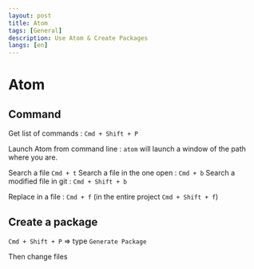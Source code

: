 ```yaml
---
layout: post
title: Atom
tags: [General]
description: Use Atom & Create Packages
langs: [en]
---
```


Atom
====

Command
-------

Get list of commands : `Cmd + Shift + P`

Launch Atom from command line : `atom` will launch a window of the path
where you are.

Search a file `Cmd + t`
Search a file in the one open : `Cmd + b`
Search a modified file in git : `Cmd + Shift + b`

Replace in a file : `Cmd + f` (in the entire project `Cmd + Shift + f`)


Create a package
----------------
`Cmd + Shift + P` => type `Generate Package`

Then change files
